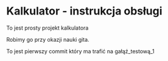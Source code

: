 # Kalkulator - instrukcja obsługi

To jest prosty projekt kalkulatora

Robimy go przy okazji nauki gita.

To jest pierwszy commit który ma trafić na gałąź_testową_1